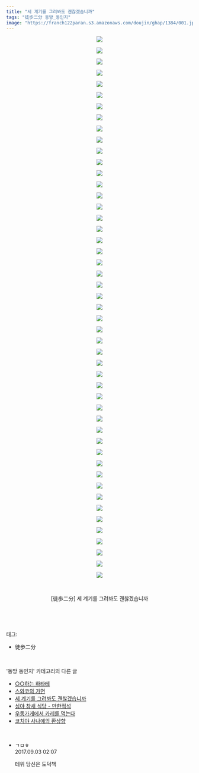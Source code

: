 ```yaml
---
title: "세 계기를 그려봐도 괜찮겠습니까"
tags: "徒歩二分 동방_동인지"
image: "https://franch122paran.s3.amazonaws.com/doujin/ghap/1384/001.jpg"
---
```

<div class="article">
<p style="text-align: center; clear: none; float: none;"><img src="{{ site.imgserver7 }}/ghap/1384/001.jpg"/></p>
<p style="text-align: center; clear: none; float: none;"><img src="{{ site.imgserver7 }}/ghap/1384/002.jpg"/></p>
<p style="text-align: center; clear: none; float: none;"><img src="{{ site.imgserver7 }}/ghap/1384/003.jpg"/></p>
<p style="text-align: center; clear: none; float: none;"><img src="{{ site.imgserver7 }}/ghap/1384/004.jpg"/></p>
<p style="text-align: center; clear: none; float: none;"><img src="{{ site.imgserver7 }}/ghap/1384/005.jpg"/></p>
<p style="text-align: center; clear: none; float: none;"><img src="{{ site.imgserver7 }}/ghap/1384/006.jpg"/></p>
<p style="text-align: center; clear: none; float: none;"><img src="{{ site.imgserver7 }}/ghap/1384/007.jpg"/></p>
<p style="text-align: center; clear: none; float: none;"><img src="{{ site.imgserver7 }}/ghap/1384/008.jpg"/></p>
<p style="text-align: center; clear: none; float: none;"><img src="{{ site.imgserver7 }}/ghap/1384/009.jpg"/></p>
<p style="text-align: center; clear: none; float: none;"><img src="{{ site.imgserver7 }}/ghap/1384/010.jpg"/></p>
<p style="text-align: center; clear: none; float: none;"><img src="{{ site.imgserver7 }}/ghap/1384/011.jpg"/></p>
<p style="text-align: center; clear: none; float: none;"><img src="{{ site.imgserver7 }}/ghap/1384/012.jpg"/></p>
<p style="text-align: center; clear: none; float: none;"><img src="{{ site.imgserver7 }}/ghap/1384/013.jpg"/></p>
<p style="text-align: center; clear: none; float: none;"><img src="{{ site.imgserver7 }}/ghap/1384/014.jpg"/></p>
<p style="text-align: center; clear: none; float: none;"><img src="{{ site.imgserver7 }}/ghap/1384/015.jpg"/></p>
<p style="text-align: center; clear: none; float: none;"><img src="{{ site.imgserver7 }}/ghap/1384/016.jpg"/></p>
<p style="text-align: center; clear: none; float: none;"><img src="{{ site.imgserver7 }}/ghap/1384/017.jpg"/></p>
<p style="text-align: center; clear: none; float: none;"><img src="{{ site.imgserver7 }}/ghap/1384/018.jpg"/></p>
<p style="text-align: center; clear: none; float: none;"><img src="{{ site.imgserver7 }}/ghap/1384/019.jpg"/></p>
<p style="text-align: center; clear: none; float: none;"><img src="{{ site.imgserver7 }}/ghap/1384/020.jpg"/></p>
<p style="text-align: center; clear: none; float: none;"><img src="{{ site.imgserver7 }}/ghap/1384/021.jpg"/></p>
<p style="text-align: center; clear: none; float: none;"><img src="{{ site.imgserver7 }}/ghap/1384/022.jpg"/></p>
<p style="text-align: center; clear: none; float: none;"><img src="{{ site.imgserver7 }}/ghap/1384/023.jpg"/></p>
<p style="text-align: center; clear: none; float: none;"><img src="{{ site.imgserver7 }}/ghap/1384/024.jpg"/></p>
<p style="text-align: center; clear: none; float: none;"><img src="{{ site.imgserver7 }}/ghap/1384/025.jpg"/></p>
<p style="text-align: center; clear: none; float: none;"><img src="{{ site.imgserver7 }}/ghap/1384/026.jpg"/></p>
<p style="text-align: center; clear: none; float: none;"><img src="{{ site.imgserver7 }}/ghap/1384/027.jpg"/></p>
<p style="text-align: center; clear: none; float: none;"><img src="{{ site.imgserver7 }}/ghap/1384/028.jpg"/></p>
<p style="text-align: center; clear: none; float: none;"><img src="{{ site.imgserver7 }}/ghap/1384/029.jpg"/></p>
<p style="text-align: center; clear: none; float: none;"><img src="{{ site.imgserver7 }}/ghap/1384/030.jpg"/></p>
<p style="text-align: center; clear: none; float: none;"><img src="{{ site.imgserver7 }}/ghap/1384/031.jpg"/></p>
<p style="text-align: center; clear: none; float: none;"><img src="{{ site.imgserver7 }}/ghap/1384/032.jpg"/></p>
<p style="text-align: center; clear: none; float: none;"><img src="{{ site.imgserver7 }}/ghap/1384/033.jpg"/></p>
<p style="text-align: center; clear: none; float: none;"><img src="{{ site.imgserver7 }}/ghap/1384/034.jpg"/></p>
<p style="text-align: center; clear: none; float: none;"><img src="{{ site.imgserver7 }}/ghap/1384/035.jpg"/></p>
<p style="text-align: center; clear: none; float: none;"><img src="{{ site.imgserver7 }}/ghap/1384/036.jpg"/></p>
<p style="text-align: center; clear: none; float: none;"><img src="{{ site.imgserver7 }}/ghap/1384/037.jpg"/></p>
<p style="text-align: center; clear: none; float: none;"><img src="{{ site.imgserver7 }}/ghap/1384/038.jpg"/></p>
<p style="text-align: center; clear: none; float: none;"><img src="{{ site.imgserver7 }}/ghap/1384/039.jpg"/></p>
<p style="text-align: center; clear: none; float: none;"><img src="{{ site.imgserver7 }}/ghap/1384/040.jpg"/></p>
<p style="text-align: center; clear: none; float: none;"><img src="{{ site.imgserver7 }}/ghap/1384/041.jpg"/></p>
<p style="text-align: center; clear: none; float: none;"><img src="{{ site.imgserver7 }}/ghap/1384/042.jpg"/></p>
<p style="text-align: center; clear: none; float: none;"><img src="{{ site.imgserver7 }}/ghap/1384/043.jpg"/></p>
<p style="text-align: center; clear: none; float: none;"><img src="{{ site.imgserver7 }}/ghap/1384/044.jpg"/></p>
<p style="text-align: center; clear: none; float: none;"><img src="{{ site.imgserver7 }}/ghap/1384/045.jpg"/></p>
<p style="text-align: center; clear: none; float: none;"><img src="{{ site.imgserver7 }}/ghap/1384/046.jpg"/></p>
<p style="text-align: center; clear: none; float: none;"><img src="{{ site.imgserver7 }}/ghap/1384/047.jpg"/></p>
<p style="text-align: center; clear: none; float: none;"><img src="{{ site.imgserver7 }}/ghap/1384/048.jpg"/></p>
<p style="text-align: center; clear: none; float: none;"><img src="{{ site.imgserver7 }}/ghap/1384/049.jpg"/></p>
<p style="text-align: center; clear: none; float: none;"><br/></p>
<p style="text-align: center; clear: none; float: none;">[徒歩二分] 세 계기를 그려봐도 괜찮겠습니까</p>
<p><br/></p>
</div><br/>
<div class="tagTrail">
<p>태그: </p>
<ul>
<li>徒歩二分</li>
</ul>
</div><br/>
<div class="another">
<p>'동방 동인지' 카테고리의 다른 글</p>
<ul>
<li><a href="/ghap_1386">○○하는 하타테</a></li>
<li><a href="/ghap_1385">스와코의 가면</a></li>
<li><a href="/ghap_1384">세 계기를 그려봐도 괜찮겠습니까</a></li>
<li><a href="/ghap_1383">심야 참새 식당 - 만한적석</a></li>
<li><a href="/ghap_1382">우동가게에서 카레를 먹는다</a></li>
<li><a href="/ghap_1380">코치야 사나에의 환상향</a></li>
</ul>
</div><br/>
<div class="cb_module cb_fluid">
<div class="cb_wrt cb_profile">
<div class="comment">
<ul>
<li class="cb_thumb_off" id="comment15074890">
<div class="cb_comment_area">
<div class="cb_info_area">
<div class="cb_section">
<span class="cb_nick_name">ㄱㅁㅎ</span>
</div>
<div class="cb_section">
<span class="cb_date">2017.09.03 02:07 </span>
</div>
</div>
<div class="cb_dsc_comment">
<p class="cb_dsc">
											테위 당신은 도덕책
										</p>
</div>
</div></li>
</ul>
</div>
</div><!-- commentList close -->
</div><br/>
